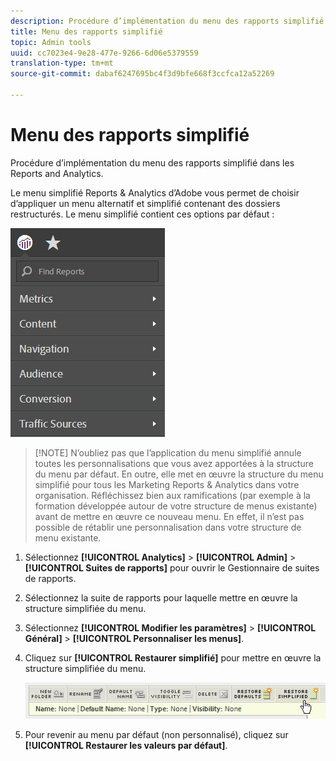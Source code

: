 ```yaml
---
description: Procédure d’implémentation du menu des rapports simplifié dans les Reports and Analytics.
title: Menu des rapports simplifié
topic: Admin tools
uuid: cc7023e4-9e28-477e-9266-6d06e5379559
translation-type: tm+mt
source-git-commit: dabaf6247695bc4f3d9bfe668f3ccfca12a52269

---
```



# Menu des rapports simplifié

Procédure d’implémentation du menu des rapports simplifié dans les Reports and Analytics.

Le menu simplifié Reports &amp; Analytics d’Adobe vous permet de choisir d’appliquer un menu alternatif et simplifié contenant des dossiers restructurés. Le menu simplifié contient ces options par défaut :

![](assets/simplified-menu.png)

>[!NOTE] N’oubliez pas que l’application du menu simplifié annule toutes les personnalisations que vous avez apportées à la structure du menu par défaut. En outre, elle met en œuvre la structure du menu simplifié pour tous les Marketing Reports &amp; Analytics dans votre organisation. Réfléchissez bien aux ramifications (par exemple à la formation développée autour de votre structure de menus existante) avant de mettre en œuvre ce nouveau menu. En effet, il n’est pas possible de rétablir une personnalisation dans votre structure de menu existante.

1. Sélectionnez **[!UICONTROL Analytics]** > **[!UICONTROL Admin]** > **[!UICONTROL Suites de rapports]** pour ouvrir le Gestionnaire de suites de rapports.
1. Sélectionnez la suite de rapports pour laquelle mettre en œuvre la structure simplifiée du menu.
1. Sélectionnez **[!UICONTROL Modifier les paramètres]** > **[!UICONTROL Général]** > **[!UICONTROL Personnaliser les menus]**.
1. Cliquez sur **[!UICONTROL Restaurer simplifié]** pour mettre en œuvre la structure simplifiée du menu.

   ![](assets/restore-simplified.png)

1. Pour revenir au menu par défaut (non personnalisé), cliquez sur **[!UICONTROL Restaurer les valeurs par défaut]**.
